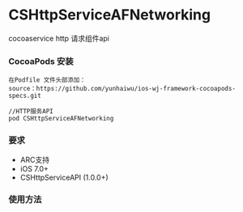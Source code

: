 # CSHttpServiceAFNetworking

cocoaservice http 请求组件api

### CocoaPods 安装

```
在Podfile 文件头部添加：
source：https://github.com/yunhaiwu/ios-wj-framework-cocoapods-specs.git

//HTTP服务API
pod CSHttpServiceAFNetworking

```

### 要求
* ARC支持
* iOS 7.0+
* CSHttpServiceAPI (1.0.0+)

### 使用方法

```

```

